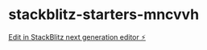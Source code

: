 # stackblitz-starters-mncvvh

[Edit in StackBlitz next generation editor ⚡️](https://stackblitz.com/~/github.com/Jawadali88/stackblitz-starters-mncvvh)